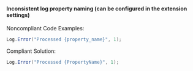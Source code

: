 #### Inconsistent log property naming (can be configured in the extension settings)

Noncompliant Code Examples:
```csharp
Log.Error("Processed {property_name}", 1);
```

Compliant Solution:
```csharp
Log.Error("Processed {PropertyName}", 1);
```

